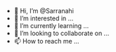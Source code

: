 - 👋 Hi, I’m @Sarranahi
- 👀 I’m interested in ...
- 🌱 I’m currently learning ...
- 💞️ I’m looking to collaborate on ...
- 📫 How to reach me ...

<!---
Sarranahi/Sarranahi is a ✨ special ✨ repository because its `README.md` (this file) appears on your GitHub profile.
You can click the Preview link to take a look at your changes.
--->
